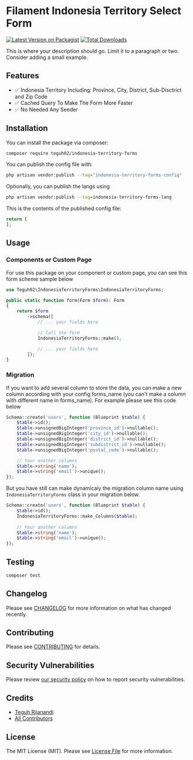 # Filament Indonesia Territory Select Form 

[![Latest Version on Packagist](https://img.shields.io/packagist/v/teguh02/indonesia-territory-forms.svg?style=flat-square)](https://packagist.org/packages/teguh02/indonesia-territory-forms)
[![Total Downloads](https://img.shields.io/packagist/dt/teguh02/indonesia-territory-forms.svg?style=flat-square)](https://packagist.org/packages/teguh02/indonesia-territory-forms)



This is where your description should go. Limit it to a paragraph or two. Consider adding a small example.

## Features
- ✅ Indonesia Territory Including: Province, City, District, Sub-Disctrict and Zip Code
- ✅ Cached Query To Make The Form More Faster
- ✅ No Needed Any Seeder

## Installation

You can install the package via composer:

```bash
composer require teguh02/indonesia-territory-forms
```

You can publish the config file with:

```bash
php artisan vendor:publish --tag="indonesia-territory-forms-config"
```

Optionally, you can publish the langs using

```bash
php artisan vendor:publish --tag=indonesia-territory-forms-lang
```

This is the contents of the published config file:

```php
return [
];
```

## Usage
### Components or Custom Page
For use this package on your component or custom page, you can see this form scheme sample below

```php
use Teguh02\IndonesiaTerritoryForms\IndonesiaTerritoryForms;

public static function form(Form $form): Form
{
    return $form
        ->schema([
            // ... your fields here

            // Call the form
            IndonesiaTerritoryForms::make(),

            // ... your fields here
        ]);
}
```

### Migration
If you want to add several column to store the data, you can make a new column according with your config forms_name (you can't make a column with different name in forms_name). For example please see this code below

```php
Schema::create('users', function (Blueprint $table) {
    $table->id();
    $table->unsignedBigInteger('province_id')->nullable();
    $table->unsignedBigInteger('city_id')->nullable();
    $table->unsignedBigInteger('district_id')->nullable();
    $table->unsignedBigInteger('subdistrict_id')->nullable();
    $table->unsignedBigInteger('postal_code')->nullable();

    // Your another columns
    $table->string('name');
    $table->string('email')->unique();
});
```

But you have still can make dynamicaly the migration column name using <code>IndonesiaTerritoryForms</code> class in your migration below.
```php
Schema::create('users', function (Blueprint $table) {
    $table->id();
    IndonesiaTerritoryForms::make_Columns($table);
    
    // Your another columns
    $table->string('name');
    $table->string('email')->unique();
});
```

## Testing

```bash
composer test
```

## Changelog

Please see [CHANGELOG](CHANGELOG.md) for more information on what has changed recently.

## Contributing

Please see [CONTRIBUTING](.github/CONTRIBUTING.md) for details.

## Security Vulnerabilities

Please review [our security policy](../../security/policy) on how to report security vulnerabilities.

## Credits

- [Teguh Rijanandi](https://github.com/teguh02)
- [All Contributors](../../contributors)

## License

The MIT License (MIT). Please see [License File](LICENSE.md) for more information.
